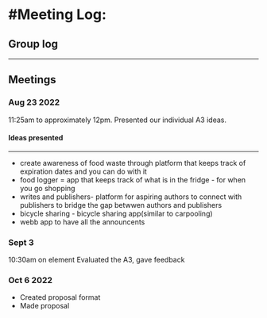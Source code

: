 #Meeting Log:
====
## Group log
----
## Meetings
### Aug 23 2022
11:25am to approximately 12pm.
Presented our individual A3 ideas.
#### Ideas presented
----
- create awareness of food waste through platform that keeps track of expiration dates and you can do
	with it 
- food logger = app that keeps track of what is in the fridge - for when you go shopping
-  writes and publishers- platform for aspiring authors to connect with publishers to
	 bridge the gap betwwen authors and publishers
- bicycle sharing - bicycle sharing app(similar to carpooling)
- webb app to have all the announcents
### Sept 3
10:30am on element
Evaluated the A3, gave feedback
### Oct 6 2022
- Created proposal format 
- Made proposal
